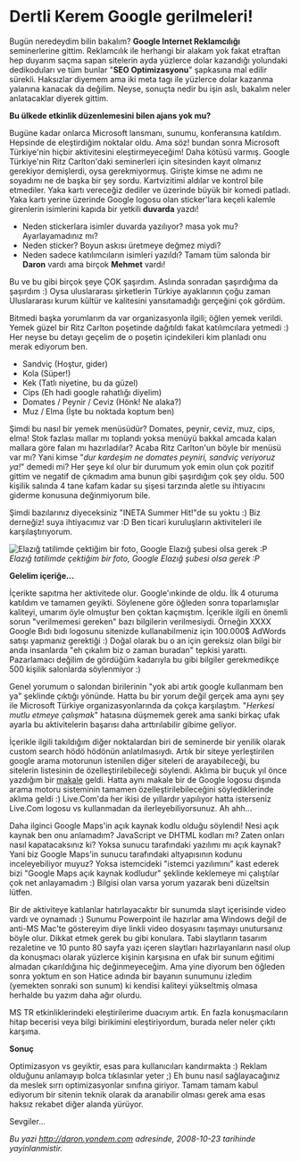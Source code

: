 # Dertli Kerem Google gerilmeleri! 

Bugün neredeydim bilin bakalım? **Google Internet Reklamcılığı**
seminerlerine gittim. Reklamcılık ile herhangi bir alakam yok fakat
etraftan hep duyarım saçma sapan sitelerin ayda yüzlerce dolar kazandığı
yolundaki dedikoduları ve tüm bunlar "**SEO Optimizasyonu**" şapkasına
mal edilir sürekli. Haksızlar diyemem ama iki meta tagı ile yüzlerce
dolar kazanma yalanına kanacak da değilim. Neyse, sonuçta nedir bu işin
aslı, bakalım neler anlatacaklar diyerek gittim.

**Bu ülkede etkinlik düzenlemesini bilen ajans yok mu?**

Bugüne kadar onlarca Microsoft lansmanı, sunumu, konferansına katıldım.
Hepsinde de eleştirdiğim noktalar oldu. Ama söz! bundan sonra Microsoft
Türkiye'nin hiçbir aktivitesini eleştirmeyeceğim! Daha kötüsü varmış.
Google Türkiye'nin Ritz Carlton'daki seminerleri için sitesinden kayıt
olmanız gerekiyor demişlerdi, oysa gerekmiyormuş. Girişte kimse ne adımı
ne soyadımı ne de başka bir şey sordu. Kartvizitimi aldılar ve kontrol
bile etmediler. Yaka kartı vereceğiz dediler ve üzerinde büyük bir
komedi patladı. Yaka kartı yerine üzerinde Google logosu olan
sticker'lara keçeli kalemle girenlerin isimlerini kapıda bir yetkili
**duvarda** yazdı!

-   Neden stickerlara isimler duvarda yazılıyor? masa yok mu?
    Ayarlayamadınız mı?
-   Neden sticker? Boyun askısı üretmeye değmez miydi?
-   Neden sadece katılımcıların isimleri yazıldı? Tamam tüm salonda bir
    **Daron** vardı ama birçok **Mehmet** vardı!

Bu ve bu gibi birçok şeye ÇOK şaşırdım. Aslında sonradan şaşırdığıma da
şaşırdım :) Oysa uluslararası şirketlerin Türkiye ayaklarının çoğu zaman
Uluslararası kurum kültür ve kalitesini yansıtamadığı gerçeğini çok
gördüm.

Bitmedi başka yorumlarım da var organizasyonla ilgili; öğlen yemek
verildi. Yemek güzel bir Ritz Carlton poşetinde dağıtıldı fakat
katılımcılara yetmedi :) Her neyse bu detayı geçelim de o poşetin
içindekileri kim planladı onu merak ediyorum ben.

-   Sandviç (Hoştur, gider)
-   Kola (Süper!)
-   Kek (Tatlı niyetine, bu da güzel)
-   Cips (Eh hadi google rahatlığı diyelim)
-   Domates / Peynir / Ceviz (Hönk! Ne alaka?)
-   Muz / Elma (İşte bu noktada koptum ben)

Şimdi bu nasıl bir yemek menüsüdür? Domates, peynir, ceviz, muz, cips,
elma! Stok fazlası mallar mı toplandı yoksa menüyü bakkal amcada kalan
mallara göre falan mı hazırladılar? Acaba Ritz Carlton'un böyle bir
menüsü var mı? Yani kimse "*dur kardeşim ne domates peyniri, sandviç
veriyoruz ya!*" demedi mi? Her şeye kıl olur bir durumum yok emin olun
çok pozitif gittim ve negatif de çıkmadım ama bunun gibi şaşırdığım çok
şey oldu. 500 kişilik salında 4 tane kafam kadar su şişesi tarzında
aletle su ihtiyacını giderme konusuna değinmiyorum bile.

Şimdi bazılarınız diyeceksiniz "INETA Summer Hit!"de su yoktu :) Biz
derneğiz! suya ihtiyacımız var :D Ben ticari kuruluşların aktiviteleri
ile karşılaştırıyorum.

![Elazığ tatilimde çektiğim bir foto, Google Elazığ şubesi olsa gerek
:P](media/Dertli_Kerem_Google_gerilmeleri/22102008_1.jpg)\
*Elazığ tatilimde çektiğim bir foto, Google Elazığ şubesi olsa gerek :P*

**Gelelim içeriğe...**

İçerikte sapıtma her aktivitede olur. Google'ınkinde de oldu. İlk 4
oturuma katıldım ve tamamen geyikti. Söylenene göre öğleden sonra
toparlamışlar kaliteyi, umarım öyle olmuştur ben çoktan kaçmıştım.
İçerikle ilgili en önemli sorun "verilmemesi gereken" bazı bilgilerin
verilmesiydi. Örneğin XXXX Google Bıdı bıdı logosunu sitenizde
kullanabilmeniz için 100.000\$ AdWords satışı yapmanız gerektiği :)
Doğal olarak bu o an için gereksiz olan bilgi bir anda insanlarda "eh
çıkalım biz o zaman buradan" tepkisi yarattı. Pazarlamacı değilim de
gördüğüm kadarıyla bu gibi bilgiler gerekmedikçe 500 kişilik salonlarda
söylenmiyor :)

Genel yorumum o salondan birilerinin "yok abi artık google kullanmam ben
ya" şeklinde çıktığı yönünde. Hatta bu bir yorum değil gerçek ama aynı
şey ile Microsoft Türkiye organizasyonlarında da çokça karşılaştım.
"*Herkesi mutlu etmeye çalışmak*" hatasına düşmemek gerek ama sanki
birkaç ufak ayarla bu aktivitelerin başarısı daha arttırılabilir gibime
geliyor.

İçerikle ilgili takıldığım diğer noktalardan biri de seminerde bir
yenilik olarak custom search hödö hödönün anlatılmasıydı. Artık bir
siteye yerleştirilen google arama motorunun istenilen diğer siteleri de
arayabileceği, bu sitelerin listesinin de özelleştirilebileceği
söylendi. Aklıma bir buçuk yıl önce yazdığım bir
[makale](http://daron.yondem.com/tr/post/5b00b378-2c9d-46d3-927c-b7e80dd3252a)
geldi. Hatta aynı makale bir de Google logosu dışında arama motoru
sisteminin tamamen özelleştirilebileceğini söylediklerinde aklıma geldi
:) Live.Com'da her ikisi de yıllardır yapılıyor hatta isterseniz
Live.Com logosu vs kullanmadan da ilerleyebiliyorsunuz. Ah ahh...

Daha ilginci Google Maps'in açık kaynak kodlu olduğu söylendi! Nesi açık
kaynak ben onu anlamadım? JavaScript ve DHTML kodları mı? Zaten onları
nasıl kapatacaksınız ki? Yoksa sunucu tarafındaki yazılımı mı açık
kaynak? Yani biz Google Maps'in sunucu tarafındaki altyapısının kodunu
inceleyebiliyor muyuz? Yoksa istemcideki "istemci yazılımını" kast
ederek bizi "Google Maps açık kaynak kodludur" şeklinde keklemeye mi
çalıştılar çok net anlayamadım :) Bilgisi olan varsa yorum yazarak beni
düzeltsin lütfen.

Bir de aktiviteye katılanlar hatırlayacaktır bir sunumda slayt
içerisinde video vardı ve oynamadı :) Sunumu Powerpoint ile hazırlar ama
Windows değil de anti-MS Mac'te göstereyim diye linkli video dosyasını
taşımayı unutursanız böyle olur. Dikkat etmek gerek bu gibi konulara.
Tabi slaytların tasarım rezaletine ve 10 punto 80 sayfa yazı içeren
slaytları hazırlayanların nasıl olup da konuşmacı olarak yüzlerce
kişinin karşısına en ufak bir sunum eğitimi almadan çıkarıldığına hiç
değinmeyeceğim. Ama yine diyorum ben öğleden sonra yoktum en son Hatice
adında bir bayanın sunumunu izledim (yemekten sonraki son sunum) ki
kendisi kaliteyi yükseltmiş olmasa herhalde bu yazım daha ağır olurdu.

MS TR etkinliklerindeki eleştirilerime duacıyım artık. En fazla
konuşmacıların hitap becerisi veya bilgi birikimini eleştiriyordum,
burada neler neler çıktı karşıma.

**Sonuç**

Optimizasyon vs geyiktir, esas para kullanıcıları kandırmakta :) Reklam
olduğunu anlamayıp bolca tıklasınlar yeter ;) Eh bunu nasıl
sağlayacağınız da meslek sırrı optimizasyonlar sınıfına giriyor. Tamam
tamam kabul ediyorum bir sitenin teknik olarak da aranabilir olması
gerek ama esas haksız rekabet diğer alanda yürüyor.

Sevgiler...


*Bu yazi http://daron.yondem.com adresinde, 2008-10-23 tarihinde yayinlanmistir.*
